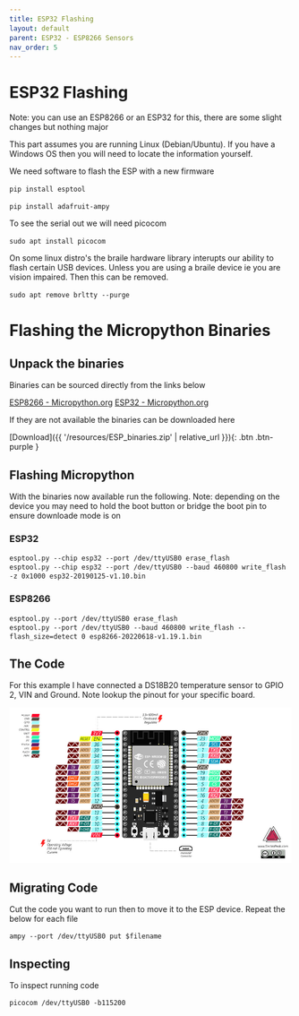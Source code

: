```yaml
---
title: ESP32 Flashing
layout: default
parent: ESP32 - ESP8266 Sensors
nav_order: 5
---
```


# ESP32 Flashing

Note: you can use an ESP8266 or an ESP32 for this, there are some slight changes but nothing major

This part assumes you are running Linux (Debian/Ubuntu). If you have a Windows OS then you will need to locate the information yourself.

We need software to flash the ESP with a new firmware

`pip install esptool`

`pip install adafruit-ampy`

To see the serial out we will need picocom

`sudo apt install picocom`

On some linux distro's the braile hardware library interupts our ability to flash certain USB devices. Unless you are using a braile device ie you are vision impaired. Then this can be removed.

`sudo apt remove brltty --purge`


# Flashing the Micropython Binaries


## Unpack the binaries


Binaries can be sourced directly from the links below

[ESP8266 - Micropython.org](https://micropython.org/download/esp8266/)
[ESP32 - Micropython.org](https://micropython.org/download/esp32/)

If they are not available the binaries can be downloaded here

[Download]({{ '/resources/ESP_binaries.zip' | relative_url }}){: .btn .btn-purple }

## Flashing Micropython

With the binaries now available run the following. Note: depending on the device you may need to hold the boot button or bridge the boot pin to ensure downloade mode is on

### ESP32
```
esptool.py --chip esp32 --port /dev/ttyUSB0 erase_flash
esptool.py --chip esp32 --port /dev/ttyUSB0 --baud 460800 write_flash -z 0x1000 esp32-20190125-v1.10.bin
```

### ESP8266
```
esptool.py --port /dev/ttyUSB0 erase_flash
esptool.py --port /dev/ttyUSB0 --baud 460800 write_flash --flash_size=detect 0 esp8266-20220618-v1.19.1.bin
```


## The Code

For this example I have connected a DS18B20 temperature sensor to GPIO 2, VIN and Ground.
Note lookup the pinout for your specific board.

![ESP32](/resources/ESP32-36-Pin-Pinout.jpg)




## Migrating Code

Cut the code you want to run then to move it to the ESP device.
Repeat the below for each file

```
ampy --port /dev/ttyUSB0 put $filename
```


## Inspecting 

To inspect running code
```
picocom /dev/ttyUSB0 -b115200
```
